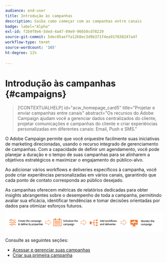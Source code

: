 ```yaml
---
audience: end-user
title: Introdução às campanhas
description: Saiba como começar com as campanhas entre canais
badge: label="Alpha"
exl-id: f2b9f8e6-5ded-4a47-89e9-96650cd78229
source-git-commit: 5dec05aeffa1268ec3d9b371f4ea91f830247a4f
workflow-type: tm+mt
source-wordcount: '165'
ht-degree: 11%

---
```



# Introdução às campanhas {#campaigns}

>[!CONTEXTUALHELP]
>id="acw_homepage_card5"
>title="Projetar e enviar campanhas entre canais"
>abstract="Os recursos do Adobe Campaign ajudam você a gerenciar dados centralizados do cliente, projetar comunicações e campanhas do cliente e criar experiências personalizadas em diferentes canais: Email, Push e SMS."

O Adobe Campaign permite que você orquestre facilmente suas iniciativas de marketing direcionadas, usando o recurso integrado de gerenciamento de campanhas. Com a capacidade de definir um agendamento, você pode planejar a duração e o tempo de suas campanhas para se alinharem a objetivos estratégicos e maximizar o engajamento do público-alvo.

Ao adicionar vários workflows e deliveries específicos à campanha, você pode criar experiências personalizadas em vários canais, garantindo que cada ponto de contato corresponda ao público desejado.

As campanhas oferecem métricas de relatórios dedicadas para obter insights abrangentes sobre o desempenho de toda a campanha, permitindo avaliar sua eficácia, identificar tendências e tomar decisões orientadas por dados para otimizar esforços futuros.

![Fluxo de campanha](assets/campaign-flow.png)

Consulte as seguintes seções:

* [Acessar e gerenciar suas campanhas](manage-campaigns.md)
* [Criar sua primeira campanha](create-campaigns.md)



<!--
Use Adobe Campaign to create cross-channel campaigns. With its marketing campaign orchestration capabilities, you can manage and centralize customer data, design customer communications and campaigns, and create personalized experiences across different channels. In this version, email, push and SMS channels are available.

Design and execute high-volume email campaigns to deliver personalized messages, for all platforms and screen sizes. 
Measure the effectiveness of your deliveries with detailed reports including the counts of opens, clicks, forwards, and more. With Adobe Campaign segmentation capabilities, you can run queries against a high-volume database, and easily define dynamic marketing segments which perfectly target your campaigns.
-->

<!--
Get Started with campaigns
Adobe Campaign offers a set of solutions that help you personalize and deliver campaigns across all of your online and offline channels. You can create, configure, execute and analyze marketing campaigns. All marketing campaigns can be managed from a unified control center. Discover how to browse and create marketing campaigns in this section.

Campaigns include actions (deliveries) and processes (importing or extracting files), as well as resources (marketing documents, delivery outlines). They are used in marketing campaigns. Campaigns are part of a program, and programs are included in a campaign plan.
-->
